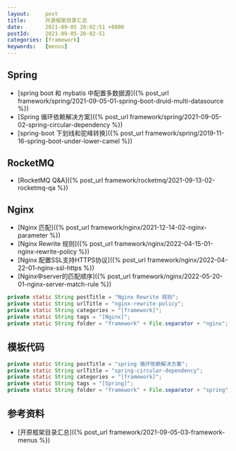 ```yaml
---
layout:     post
title:      开源框架目录汇总
date:       2021-09-05 20:02:51 +0800
postId:     2021-09-05-20-02-51
categories: [framework]
keywords:   [menus]
---
```


## Spring

* [spring boot 和 mybatis 中配置多数据源]({% post_url framework/spring/2021-09-05-01-spring-boot-druid-multi-datasource %})
* [Spring 循环依赖解决方案]({% post_url framework/spring/2021-09-05-02-spring-circular-dependency %})
* [spring-boot 下划线和驼峰转换]({% post_url framework/spring/2019-11-16-spring-boot-under-lower-camel %})

## RocketMQ
* [RocketMQ Q&A]({% post_url framework/rocketmq/2021-09-13-02-rocketmq-qa %})

## Nginx
* [Nginx 匹配]({% post_url framework/nginx/2021-12-14-02-nginx-parameter %})
* [Nginx Rewrite 规则]({% post_url framework/nginx/2022-04-15-01-nginx-rewrite-policy %})
* [Nginx 配置SSL支持HTTPS协议]({% post_url framework/nginx/2022-04-22-01-nginx-ssl-https %})
* [Nginx中server的匹配顺序]({% post_url framework/nginx/2022-05-20-01-nginx-server-match-rule %})

```java
private static String postTitle = "Nginx Rewrite 规则";
private static String urlTitle = "nginx-rewrite-policy";
private static String categories = "[framework]";
private static String tags = "[Nginx]";
private static String folder = "framework" + File.separator + "nginx";
```

## 模板代码
```java
private static String postTitle = "spring 循环依赖解决方案";
private static String urlTitle = "spring-circular-dependency";
private static String categories = "[framework]";
private static String tags = "[Spring]";
private static String folder = "framework" + File.separator + "spring";
```

## 参考资料
* [开原框架目录汇总]({% post_url framework/2021-09-05-03-framework-menus %})
